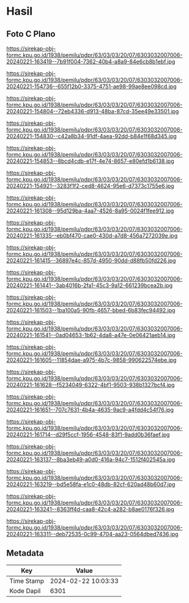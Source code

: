 # Hasil

## Foto C Plano

https://sirekap-obj-formc.kpu.go.id/1938/pemilu/pdpr/63/03/03/20/07/6303032007006-20240221-163419--7b91f004-7362-40b4-a8a9-84e6cb8b1ebf.jpg

https://sirekap-obj-formc.kpu.go.id/1938/pemilu/pdpr/63/03/03/20/07/6303032007006-20240221-154736--655f12b0-3375-4751-ae98-99ae8ee098cd.jpg

https://sirekap-obj-formc.kpu.go.id/1938/pemilu/pdpr/63/03/03/20/07/6303032007006-20240221-154804--72eb4336-d913-48ba-87cd-35ee49e33501.jpg

https://sirekap-obj-formc.kpu.go.id/1938/pemilu/pdpr/63/03/03/20/07/6303032007006-20240221-154830--c42a8b34-91df-4aea-92dd-b84e1f68d345.jpg

https://sirekap-obj-formc.kpu.go.id/1938/pemilu/pdpr/63/03/03/20/07/6303032007006-20240221-154853--8bcd4cdb-e17f-4e74-8657-e80efd1b6138.jpg

https://sirekap-obj-formc.kpu.go.id/1938/pemilu/pdpr/63/03/03/20/07/6303032007006-20240221-154921--3283f1f2-ced8-4624-95e6-d7373c1755e6.jpg

https://sirekap-obj-formc.kpu.go.id/1938/pemilu/pdpr/63/03/03/20/07/6303032007006-20240221-161308--95d129ba-4aa7-4526-8a95-0024f1fee912.jpg

https://sirekap-obj-formc.kpu.go.id/1938/pemilu/pdpr/63/03/03/20/07/6303032007006-20240221-161335--eb0bf470-cae0-430d-a7d8-456a7272039e.jpg

https://sirekap-obj-formc.kpu.go.id/1938/pemilu/pdpr/63/03/03/20/07/6303032007006-20240221-161415--36897e4c-857d-4950-90dd-d88fb50fd226.jpg

https://sirekap-obj-formc.kpu.go.id/1938/pemilu/pdpr/63/03/03/20/07/6303032007006-20240221-161441--3ab4016b-2fa1-45c3-9a12-661239bcea2b.jpg

https://sirekap-obj-formc.kpu.go.id/1938/pemilu/pdpr/63/03/03/20/07/6303032007006-20240221-161503--1ba100a5-90fb-4657-bbed-6b83fec94492.jpg

https://sirekap-obj-formc.kpu.go.id/1938/pemilu/pdpr/63/03/03/20/07/6303032007006-20240221-161541--0ad04653-1b62-4da8-a47e-0e06421aeb14.jpg

https://sirekap-obj-formc.kpu.go.id/1938/pemilu/pdpr/63/03/03/20/07/6303032007006-20240221-161605--11854dae-a975-4b7c-9858-990622574ebe.jpg

https://sirekap-obj-formc.kpu.go.id/1938/pemilu/pdpr/63/03/03/20/07/6303032007006-20240221-161628--f5234049-6322-4bf1-9503-938b1327bcf4.jpg

https://sirekap-obj-formc.kpu.go.id/1938/pemilu/pdpr/63/03/03/20/07/6303032007006-20240221-161651--707c7631-4b4a-4635-9ac9-a4fdd4c54f76.jpg

https://sirekap-obj-formc.kpu.go.id/1938/pemilu/pdpr/63/03/03/20/07/6303032007006-20240221-161714--d29f5ccf-1956-4548-83f1-9add0b36faef.jpg

https://sirekap-obj-formc.kpu.go.id/1938/pemilu/pdpr/63/03/03/20/07/6303032007006-20240221-163137--8ba3eb49-a0d0-416a-94c7-1512f402545a.jpg

https://sirekap-obj-formc.kpu.go.id/1938/pemilu/pdpr/63/03/03/20/07/6303032007006-20240221-163219--bd5e58fa-e1c0-48db-82cf-620ad48b60d7.jpg

https://sirekap-obj-formc.kpu.go.id/1938/pemilu/pdpr/63/03/03/20/07/6303032007006-20240221-163241--8363ff4d-caa8-42c4-a282-b8ae0176f326.jpg

https://sirekap-obj-formc.kpu.go.id/1938/pemilu/pdpr/63/03/03/20/07/6303032007006-20240221-163311--deb72535-0c99-4704-aa23-0564dbed7436.jpg


## Metadata

| Key        | Value               |
| ---------- | ------------------- |
| Time Stamp | 2024-02-22 10:03:33 |
| Kode Dapil | 6301                |



